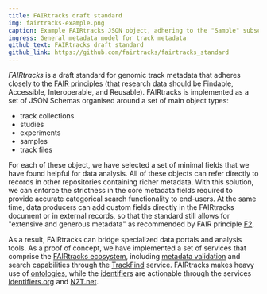 ```yaml
---
title: FAIRtracks draft standard
img: fairtracks-example.png
caption: Example FAIRtracks JSON object, adhering to the "Sample" subschema
ingress: General metadata model for track metadata
github_text: FAIRtracks draft standard
github_link: https://github.com/fairtracks/fairtracks_standard
---
```

*FAIRtracks* is a draft standard for genomic track metadata that adheres closely to the 
[FAIR principles](https://www.go-fair.org/fair-principles/)
(that research data should be Findable, Accessible, Interoperable, and Reusable). 
FAIRtracks is implemented as a set of JSON Schemas organised around a set of main object types:
* track collections
* studies
* experiments
* samples
* track files

For each of these object, we have selected a set of minimal fields that we have found helpful 
for data analysis. All of these objects can refer directly to records in other repositories 
containing richer metadata. With this solution, we can enforce the strictness in the core 
metadata fields required to provide accurate categorical search functionality to end-users.
At the same time, data producers can add custom fields directly in the FAIRtracks document or
in external records, so that the standard still allows for "extensive and generous metadata"
as recommended by FAIR principle [F2](https://www.go-fair.org/fair-principles/f2-data-described-rich-metadata/).

 As a result, FAIRtracks can bridge specialized data portals and analysis tools. As a proof 
 of concept, we have implemented a set of services that comprise the 
 [FAIRtracks ecosystem](/services), 
 including [metadata validation](/services#validation) and search capabilities through the 
 [TrackFind](/services#trackfind) service. 
 FAIRtracks makes heavy use of [ontologies](/topics#ontologies), while the 
[identifiers](/topics#identifiers) are actionable through the services 
 [Identifiers.org](https://identifiers.org) and [N2T.net](https://n2t.net).
